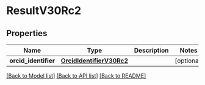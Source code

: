 # ResultV30Rc2

## Properties
Name | Type | Description | Notes
------------ | ------------- | ------------- | -------------
**orcid_identifier** | [**OrcidIdentifierV30Rc2**](OrcidIdentifierV30Rc2.md) |  | [optional] 

[[Back to Model list]](../README.md#documentation-for-models) [[Back to API list]](../README.md#documentation-for-api-endpoints) [[Back to README]](../README.md)

